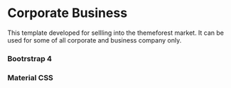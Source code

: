 # Corporate Business
This template developed for sellling into the themeforest market. It can be used for some of all corporate and business company only.
### Bootrstrap 4
### Material CSS

